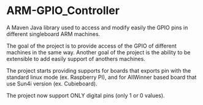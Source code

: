 ARM-GPIO_Controller
===================

A Maven Java library used to access and modify easily the GPIO pins in different singleboard ARM machines.

The goal of the project is to provide access of the GPIO of different machines in the same way.
Another goal of the project is the ability to be extensible to add easily support of anothers machines.

The project starts providing supports for boards that exports pin with the standard linux mode (ex. Raspberry PI), and for AllWinner based board that use Sun4i version (ex. Cubieboard).

The project now support ONLY digital pins (only 1 or 0 values).
